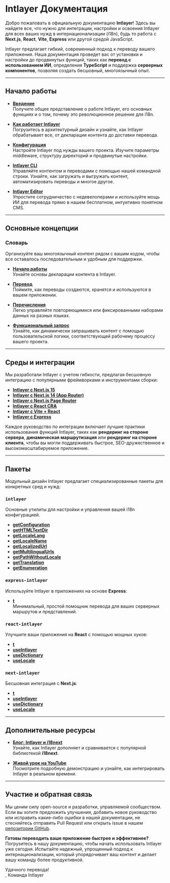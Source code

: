 # Intlayer Документация

Добро пожаловать в официальную документацию **Intlayer**! Здесь вы найдете все, что нужно для интеграции, настройки и освоения Intlayer для всех ваших нужд в интернационализации (i18n), будь то работа с **Next.js**, **React**, **Vite**, **Express** или другой средой JavaScript.

Intlayer предлагает гибкий, современный подход к переводу вашего приложения. Наша документация проведет вас от установки и настройки до продвинутых функций, таких как **перевод с использованием ИИ**, определения **TypeScript** и поддержка **серверных компонентов**, позволяя создать бесшовный, многоязычный опыт.

---

## Начало работы

- **[Введение](https://github.com/aymericzip/intlayer/blob/main/docs/docs/ru/introduction.md)**  
  Получите общее представление о работе Intlayer, его основных функциях и о том, почему это революционное решение для i18n.

- **[Как работает Intlayer](https://github.com/aymericzip/intlayer/blob/main/docs/docs/ru/how_works_intlayer.md)**  
  Погрузитесь в архитектурный дизайн и узнайте, как Intlayer обрабатывает все, от декларации контента до доставки перевода.

- **[Конфигурация](https://github.com/aymericzip/intlayer/blob/main/docs/docs/ru/configuration.md)**  
  Настройте Intlayer под нужды вашего проекта. Изучите параметры middleware, структуру директорий и продвинутые настройки.

- **[Intlayer CLI](https://github.com/aymericzip/intlayer/blob/main/docs/docs/ru/intlayer_cli.md)**  
  Управляйте контентом и переводами с помощью нашей командной строки. Узнайте, как загружать и выгружать контент, автоматизировать переводы и многое другое.

- **[Intlayer Editor](https://github.com/aymericzip/intlayer/blob/main/docs/docs/ru/intlayer_visual_editor.md)**  
  Упростите сотрудничество с недевелоперами и используйте мощь ИИ для перевода прямо в нашем бесплатном, интуитивно понятном CMS.

---

## Основные концепции

### Словарь

Организуйте ваш многоязычный контент рядом с вашим кодом, чтобы все оставалось последовательным и удобным для поддержки.

- **[Начало работы](https://github.com/aymericzip/intlayer/blob/main/docs/docs/ru/dictionary/get_started.md)**  
  Узнайте основы декларации контента в Intlayer.

- **[Перевод](https://github.com/aymericzip/intlayer/blob/main/docs/docs/ru/dictionary/translation.md)**  
  Поймите, как переводы создаются, хранятся и используются в вашем приложении.

- **[Перечисления](https://github.com/aymericzip/intlayer/blob/main/docs/docs/ru/dictionary/enumeration.md)**  
  Легко управляйте повторяющимися или фиксированными наборами данных на разных языках.

- **[Функциональный запрос](https://github.com/aymericzip/intlayer/blob/main/docs/docs/ru/dictionary/function_fetching.md)**  
  Узнайте, как динамически запрашивать контент с помощью пользовательской логики, соответствующей рабочему процессу вашего проекта.

---

## Среды и интеграции

Мы разработали Intlayer с учетом гибкости, предлагая бесшовную интеграцию с популярными фреймворками и инструментами сборки:

- **[Intlayer с Next.js 15](https://github.com/aymericzip/intlayer/blob/main/docs/docs/ru/intlayer_with_nextjs_15.md)**
- **[Intlayer с Next.js 14 (App Router)](https://github.com/aymericzip/intlayer/blob/main/docs/docs/ru/intlayer_with_nextjs_14.md)**
- **[Intlayer с Next.js Page Router](https://github.com/aymericzip/intlayer/blob/main/docs/docs/ru/intlayer_with_nextjs_page_router.md)**
- **[Intlayer с React CRA](https://github.com/aymericzip/intlayer/blob/main/docs/docs/ru/intlayer_with_create_react_app.md)**
- **[Intlayer с Vite + React](https://github.com/aymericzip/intlayer/blob/main/docs/docs/ru/intlayer_with_vite+react.md)**
- **[Intlayer с Express](https://github.com/aymericzip/intlayer/blob/main/docs/docs/ru/intlayer_with_express.md)**

Каждое руководство по интеграции включает лучшие практики использования функций Intlayer, таких как **рендеринг на стороне сервера**, **динамическая маршрутизация** или **рендеринг на стороне клиента**, чтобы вы могли поддерживать быстрое, SEO-дружественное и высокомасштабируемое приложение.

---

## Пакеты

Модульный дизайн Intlayer предлагает специализированные пакеты для конкретных сред и нужд:

### `intlayer`

Основные утилиты для настройки и управления вашей i18n конфигурацией.

- **[getConfiguration](https://github.com/aymericzip/intlayer/blob/main/docs/docs/ru/packages/intlayer/getConfiguration.md)**
- **[getHTMLTextDir](https://github.com/aymericzip/intlayer/blob/main/docs/docs/ru/packages/intlayer/getHTMLTextDir.md)**
- **[getLocaleLang](https://github.com/aymericzip/intlayer/blob/main/docs/docs/ru/packages/intlayer/getLocaleLang.md)**
- **[getLocaleName](https://github.com/aymericzip/intlayer/blob/main/docs/docs/ru/packages/intlayer/getLocaleName.md)**
- **[getLocalizedUrl](https://github.com/aymericzip/intlayer/blob/main/docs/docs/ru/packages/intlayer/getLocalizedUrl.md)**
- **[getMultilingualUrls](https://github.com/aymericzip/intlayer/blob/main/docs/docs/ru/packages/intlayer/getMultilingualUrls.md)**
- **[getPathWithoutLocale](https://github.com/aymericzip/intlayer/blob/main/docs/docs/ru/packages/intlayer/getPathWithoutLocale.md)**
- **[getTranslation](https://github.com/aymericzip/intlayer/blob/main/docs/docs/ru/packages/intlayer/getTranslation.md)**
- **[getEnumeration](https://github.com/aymericzip/intlayer/blob/main/docs/docs/ru/packages/intlayer/getEnumeration.md)**

### `express-intlayer`

Используйте Intlayer в приложениях на основе **Express**:

- **[t](https://github.com/aymericzip/intlayer/blob/main/docs/docs/ru/packages/express-intlayer/t.md)**  
  Минимальный, простой помощник перевода для ваших серверных маршрутов и представлений.

### `react-intlayer`

Улучшите ваши приложения на **React** с помощью мощных хуков:

- **[t](https://github.com/aymericzip/intlayer/blob/main/docs/docs/ru/packages/react-intlayer/t.md)**
- **[useIntlayer](https://github.com/aymericzip/intlayer/blob/main/docs/docs/ru/packages/react-intlayer/useIntlayer.md)**
- **[useDictionary](https://github.com/aymericzip/intlayer/blob/main/docs/docs/ru/packages/react-intlayer/useDictionary.md)**
- **[useLocale](https://github.com/aymericzip/intlayer/blob/main/docs/docs/ru/packages/react-intlayer/useLocale.md)**

### `next-intlayer`

Бесшовная интеграция с **Next.js**:

- **[t](https://github.com/aymericzip/intlayer/blob/main/docs/docs/ru/packages/next-intlayer/t.md)**
- **[useIntlayer](https://github.com/aymericzip/intlayer/blob/main/docs/docs/ru/packages/next-intlayer/useIntlayer.md)**
- **[useDictionary](https://github.com/aymericzip/intlayer/blob/main/docs/docs/ru/packages/next-intlayer/useDictionary.md)**
- **[useLocale](https://github.com/aymericzip/intlayer/blob/main/docs/docs/ru/packages/next-intlayer/useLocale.md)**

---

## Дополнительные ресурсы

- **[Блог: Intlayer и i18next](https://github.com/aymericzip/intlayer/blob/main/docs/docs/ru/intlayer_with_i18next.md)**  
  Узнайте, как Intlayer дополняет и сравнивается с популярной библиотекой **i18next**.

- **[Живой урок на YouTube](https://youtu.be/W2G7KxuSD4c?si=GyU_KpVhr61razRw)**  
  Посмотрите подробную демонстрацию и узнайте, как интегрировать Intlayer в реальном времени.

---

## Участие и обратная связь

Мы ценим силу open-source и разработки, управляемой сообществом. Если вы хотите предложить улучшения, добавить новое руководство или исправить какие-либо ошибки в нашей документации, не стесняйтесь отправить Pull Request или открыть issue в нашем [репозитории GitHub](https://github.com/aymericzip/intlayer/blob/main/docs/docs).

**Готовы переводить ваше приложение быстрее и эффективнее?** Погрузитесь в нашу документацию, чтобы начать использовать Intlayer уже сегодня. Испытайте надежный, упрощенный подход к интернационализации, который упорядочивает ваш контент и делает вашу команду более продуктивной.

Удачного перевода!  
, Команда Intlayer
